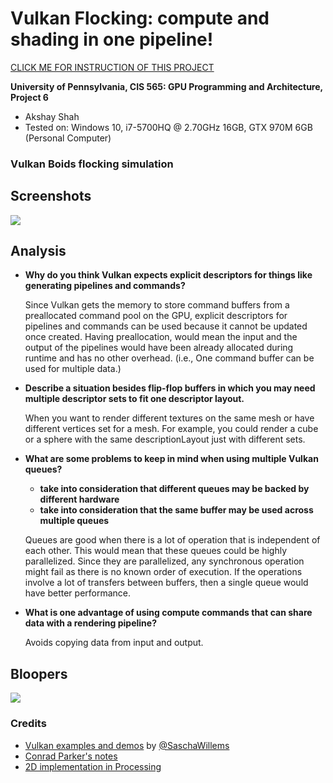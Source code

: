 Vulkan Flocking: compute and shading in one pipeline!
======================
[CLICK ME FOR INSTRUCTION OF THIS PROJECT](./INSTRUCTION.md)

**University of Pennsylvania, CIS 565: GPU Programming and Architecture, Project 6**

* Akshay Shah
* Tested on: Windows 10, i7-5700HQ @ 2.70GHz 16GB, GTX 970M 6GB (Personal Computer)

### Vulkan Boids flocking simulation

Screenshots
-----------

  ![](img/boids.gif)

Analysis
--------

* <b>Why do you think Vulkan expects explicit descriptors for things like generating pipelines and commands?</b>

  Since Vulkan gets the memory to store command buffers from a preallocated command pool on the GPU, explicit descriptors for pipelines and commands can be used because it cannot be updated once created. Having preallocation, would mean the input and the output of the pipelines would have been already allocated during runtime and has no other overhead. (i.e., One command buffer can be used for multiple data.)

* <b>Describe a situation besides flip-flop buffers in which you may need multiple descriptor sets to fit one descriptor layout.</b>

  When you want to render different textures on the same mesh or have different vertices set for a mesh. For example, you could render a cube or a sphere with the same descriptionLayout just with different sets.

* <b>What are some problems to keep in mind when using multiple Vulkan queues?
  * take into consideration that different queues may be backed by different hardware
  * take into consideration that the same buffer may be used across multiple queues</b>

  Queues are good when there is a lot of operation that is independent of each other. This would mean that these queues could be highly parallelized. Since they are parallelized, any synchronous operation might fail as there is no known order of execution. If the operations involve a lot of transfers between buffers, then a single queue would have better performance.

* <b>What is one advantage of using compute commands that can share data with a rendering pipeline?</b>

  Avoids copying data from input and output.

Bloopers
--------

![](img/boids_bug.gif)

### Credits

* [Vulkan examples and demos](https://github.com/SaschaWillems/Vulkan) by [@SaschaWillems](https://github.com/SaschaWillems)
* [Conrad Parker's notes](http://www.vergenet.net/~conrad/boids/pseudocode.html)
* [2D implementation in Processing](http://studio.sketchpad.cc/sp/pad/view/ro.9cbgCRcgbPOI6/rev.23?)
